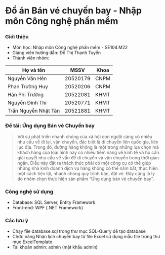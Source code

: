 # Đồ án Bán vé chuyến bay - Nhập môn Công nghệ phần mềm

### Giới thiệu

- Môn học: Nhập môn Công nghệ phần mềm - SE104.M22
- Giảng viên hướng dẫn: Đỗ Thị Thanh Tuyền
- Thành viên nhóm:

| Họ và tên            | MSSV     | Khoa |
| -------------------- | -------- | ---- |
| Nguyễn Văn Hên       | 20520179 | CNPM |
| Phan Trường Huy      | 20520206 | CNPM |
| Hàn Phi Trường       | 20522081 | KHMT |
| Nguyễn Đình Thi      | 20520771 | KHMT |
| Trần Nguyễn Nhật Tân | 20521881 | KHMT |

### Đề tài: Ứng dụng Bán vé Chuyến bay

> Với sự phát triển nhanh chóng của xã hội con người càng có nhiều nhu cầu về đi lại, vận chuyển, đặc biệt là di chuyển liên quốc gia, liên lục địa. Trong đó, đường hàng không là một trong những lựa chọn mà khách hàng của loại hình này có nhiều tiềm năng về kinh tế và họ cần giải quyết nhu cầu về vấn đề di chuyển và vận chuyển trong thời gian ngắn. Điều này đặt ra thách thức phải có một công cụ có thể giúp những nhà kinh doanh dịch vụ hàng không có thể nắm bắt, thực hiện một cách tiện lợi, nhanh chóng quy trình bán, đặt vé. Đây cũng là lý do nhóm chọn thực hiện sản phẩm “Ứng dụng bán vé chuyến bay”.

### Công nghệ sử dụng

- Database: SQL Server, Entity Framework
- Front-end: WPF (.NET Framework)

### Các lưu ý

- Chạy file database.sql trong thư mục SQL-Query để tạo database
- Chức năng Nhận lịch chuyến bay từ file Excel sử dụng mẫu file trong thư mục ExcelTemplate
- Tài khoản admin: admin (mật khẩu admin)
